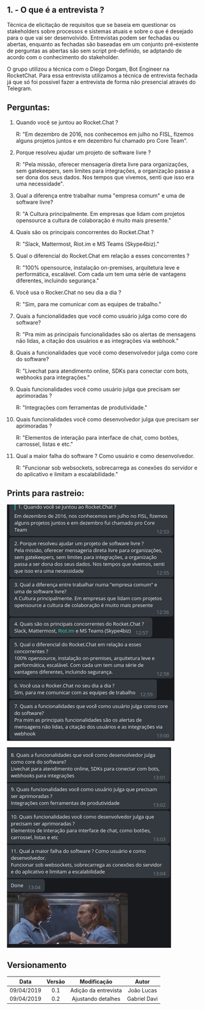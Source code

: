## 1. - O que é a entrevista ?

Técnica de elicitação de requisitos que se baseia em questionar os stakeholders sobre processos e sistemas atuais e sobre o que é desejado para o que vai ser desenvolvido. Entrevistas podem ser fechadas ou abertas, enquanto as fechadas são baseadas em um conjunto pré-existente de perguntas as abertas são sem script pré-definido, se adptando de acordo com o conhecimento do stakeholder.

O grupo utilizou a técnica com o Diego Dorgam, Bot Engineer na RocketChat. Para essa entrevista utilizamos a técnica de entrevista fechada já que só foi possível fazer a entrevista de forma não presencial através do Telegram. 

## Perguntas:

1. Quando você se juntou ao Rocket.Chat ?

    R: "Em dezembro de 2016, nos conhecemos em julho no FISL, fizemos alguns projetos juntos e em dezembro fui chamado pro Core Team".

2. Porque resolveu ajudar um projeto de software livre ?

    R: "Pela missão, oferecer mensageria direta livre para organizações, sem gatekeepers, sem limites para integrações, a organização passa a ser dona dos seus dados. Nos tempos que vivemos, senti que isso era uma necessidade".


3. Qual a diferença entre trabalhar numa "empresa comum" e uma de software livre?

    R: "A Cultura principalmente. Em empresas que lidam com projetos opensource a cultura de colaboração é muito mais presente."


4. Quais são os principais concorrentes do Rocket.Chat ?

    R: "Slack, Mattermost, Riot.im e MS Teams (Skype4biz)."


5. Qual o diferencial do Rocket.Chat em relação a esses concorrentes ?

    R: "100% opensource, instalação on-premises, arquitetura leve e performática, escalável. Com cada um tem uma série de vantagens diferentes, incluindo segurança."


6. Você usa o Rocker.Chat no seu dia a dia ?

    R: "Sim, para me comunicar com as equipes de trabalho."


7. Quais a funcionalidades que você como usuário julga como core do software?

    R: "Pra mim as principais funcionalidades são os alertas de mensagens não lidas, a citação dos usuários e as integrações via webhook."

8. Quais a funcionalidades que você como desenvolvedor julga como core do software?

    R: "Livechat para atendimento online, SDKs para conectar com bots, webhooks para integrações."



9. Quais funcionalidades você como usuário julga que precisam ser aprimoradas ? 

    R: "Integrações com ferramentas de produtividade."


10. Quais funcionalidades você como desenvolvedor julga que precisam ser aprimoradas ? 

    R: "Elementos de interação para interface de chat, como botões, carrossel, listas e etc."


11. Qual a maior falha do software ? Como usuário e como desenvolvedor.

    R: "Funcionar sob websockets, sobrecarrega as conexões do servidor e do aplicativo e limitam a escalabilidade."


## Prints para rastreio:

![Prints](../img/Elicitacao/parte1-print.png)

![Prints](../img/Elicitacao/parte2-print.png)


## Versionamento

| Data | Versão | Modificação | Autor |
|  :------: | :------: | :------: | :------: |
| 09/04/2019 | 0.1 | Adição da entrevista | João Lucas |
| 09/04/2019 | 0.2 | Ajustando detalhes | Gabriel Davi |